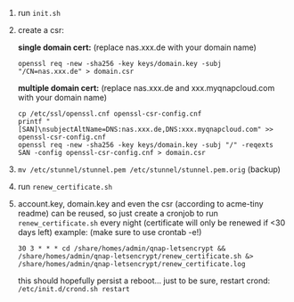 1. run `init.sh`

2. create a csr:

	**single domain cert:** (replace nas.xxx.de with your domain name)
	```
	openssl req -new -sha256 -key keys/domain.key -subj "/CN=nas.xxx.de" > domain.csr
	```

	**multiple domain cert:** (replace nas.xxx.de and xxx.myqnapcloud.com with your domain name)
	```
	cp /etc/ssl/openssl.cnf openssl-csr-config.cnf
	printf "[SAN]\nsubjectAltName=DNS:nas.xxx.de,DNS:xxx.myqnapcloud.com" >> openssl-csr-config.cnf
	openssl req -new -sha256 -key keys/domain.key -subj "/" -reqexts SAN -config openssl-csr-config.cnf > domain.csr
	``` 
4. `mv /etc/stunnel/stunnel.pem /etc/stunnel/stunnel.pem.orig` (backup)

5. run `renew_certificate.sh`

6. account.key, domain.key and even the csr (according to acme-tiny readme) can be reused, so just create a cronjob to run `renew_certificate.sh` every night (certificate will only be renewed if <30 days left)
    example: (make sure to use crontab -e!)
    ```
    30 3 * * * cd /share/homes/admin/qnap-letsencrypt && /share/homes/admin/qnap-letsencrypt/renew_certificate.sh &> /share/homes/admin/qnap-letsencrypt/renew_certificate.log
    ```
    this should hopefully persist a reboot...
    just to be sure, restart crond: `/etc/init.d/crond.sh restart` 